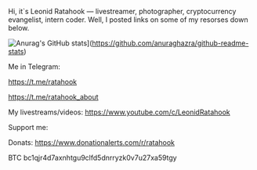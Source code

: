 Hi, it`s Leonid Ratahook — livestreamer, photographer, cryptocurrency evangelist, intern coder. Well, I posted links on some of my resorses down below.

![Anurag's GitHub stats](https://github-readme-stats.vercel.app/api?username=Ratahook)](https://github.com/anuraghazra/github-readme-stats)

Me in Telegram:

https://t.me/ratahook

https://t.me/ratahook_about

My livestreams/videos: https://www.youtube.com/c/LeonidRatahook

Support me:

Donats: https://www.donationalerts.com/r/ratahook

BTC bc1qjr4d7axnhtgu9clfd5dnrryzk0v7u27xa59tgy

<!---
Ratahook/Ratahook is a ✨ special ✨ repository because its `README.md` (this file) appears on your GitHub profile.
You can click the Preview link to take a look at your changes.
--->
